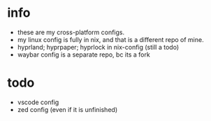 # info
- these are my cross-platform configs.
- my linux config is fully in nix, and that is a different repo of mine.
- hyprland; hyprpaper; hyprlock in nix-config (still a todo)
- waybar config is a separate repo, bc its a fork
# todo
- vscode config
- zed config (even if it is unfinished)
